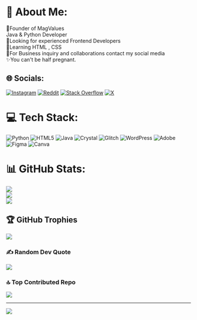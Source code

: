 # 💫 About Me:
🥤Founder of MagValues <br> Java & Python Developer<br>🥤Looking for experienced Frontend Developers<br>🥤Learning HTML , CSS <br>🥤For Business inquiry and collaborations contact my social media<br>✨You can't be half pregnant.


## 🌐 Socials:
[![Instagram](https://img.shields.io/badge/Instagram-%23E4405F.svg?logo=Instagram&logoColor=white)](https://instagram.com/AmHonored) [![Reddit](https://img.shields.io/badge/Reddit-%23FF4500.svg?logo=Reddit&logoColor=white)](https://reddit.com/user/AmHonored) [![Stack Overflow](https://img.shields.io/badge/-Stackoverflow-FE7A16?logo=stack-overflow&logoColor=white)](https://stackoverflow.com/users/26584661) [![X](https://img.shields.io/badge/X-black.svg?logo=X&logoColor=white)](https://x.com/AmHonored) 

# 💻 Tech Stack:
![Python](https://img.shields.io/badge/python-3670A0?style=for-the-badge&logo=python&logoColor=ffdd54) ![HTML5](https://img.shields.io/badge/html5-%23E34F26.svg?style=for-the-badge&logo=html5&logoColor=white) ![Java](https://img.shields.io/badge/java-%23ED8B00.svg?style=for-the-badge&logo=openjdk&logoColor=white) ![Crystal](https://img.shields.io/badge/crystal-%23000000.svg?style=for-the-badge&logo=crystal&logoColor=white) ![Glitch](https://img.shields.io/badge/glitch-%233333FF.svg?style=for-the-badge&logo=glitch&logoColor=white) ![WordPress](https://img.shields.io/badge/WordPress-%23117AC9.svg?style=for-the-badge&logo=WordPress&logoColor=white) ![Adobe](https://img.shields.io/badge/adobe-%23FF0000.svg?style=for-the-badge&logo=adobe&logoColor=white) ![Figma](https://img.shields.io/badge/figma-%23F24E1E.svg?style=for-the-badge&logo=figma&logoColor=white) ![Canva](https://img.shields.io/badge/Canva-%2300C4CC.svg?style=for-the-badge&logo=Canva&logoColor=white)
# 📊 GitHub Stats:
![](https://github-readme-stats.vercel.app/api?username=AmHonored&theme=dark&hide_border=false&include_all_commits=false&count_private=false)<br/>
![](https://github-readme-streak-stats.herokuapp.com/?user=AmHonored&theme=dark&hide_border=false)<br/>
![](https://github-readme-stats.vercel.app/api/top-langs/?username=AmHonored&theme=dark&hide_border=false&include_all_commits=false&count_private=false&layout=compact)

## 🏆 GitHub Trophies
![](https://github-profile-trophy.vercel.app/?username=AmHonored&theme=radical&no-frame=false&no-bg=true&margin-w=4)

### ✍️ Random Dev Quote
![](https://quotes-github-readme.vercel.app/api?type=horizontal&theme=radical)

### 🔝 Top Contributed Repo
![](https://github-contributor-stats.vercel.app/api?username=AmHonored&limit=5&theme=dark&combine_all_yearly_contributions=true)

---
[![](https://visitcount.itsvg.in/api?id=AmHonored&icon=0&color=0)](https://visitcount.itsvg.in)

<!-- Proudly created with GPRM ( https://gprm.itsvg.in ) -->
